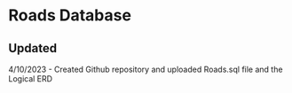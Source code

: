 # Roads Database

## Updated

4/10/2023 - Created Github repository and uploaded Roads.sql file and the Logical ERD
